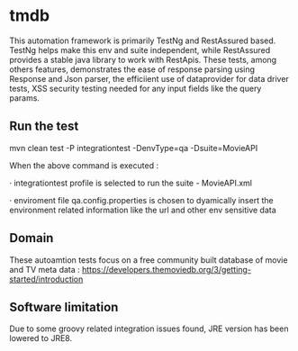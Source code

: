 # tmdb
  This automation framework is primarily TestNg and RestAssured based. TestNg helps make this env and suite independent, while RestAssured provides a stable java library to work with RestApis.
  These tests, among others features, demonstrates the ease of response parsing using Response and Json parser, the efficiient use of dataprovider for data driver tests, XSS security testing needed for any input fields like the query params. 

## Run the test 
mvn clean test  -P integrationtest -DenvType=qa -Dsuite=MovieAPI

When the above command is executed :

· integrationtest profile is selected to run the suite - MovieAPI.xml

· enviroment file qa.config.properties is chosen to dyamically insert the environment related information like the url and other env sensitive data


## Domain
These autoamtion tests focus on a free community built database of movie and TV meta data : https://developers.themoviedb.org/3/getting-started/introduction

## Software limitation
Due to some groovy related integration issues found, JRE version has been lowered to JRE8.
